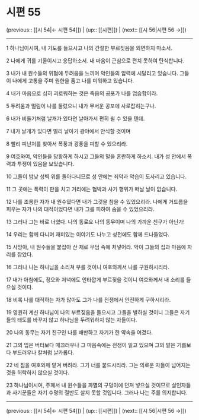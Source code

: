# 시편 55

(previous:: [[시 54|← 시편 54]]) | (up:: [[시편]]) | (next:: [[시 56|시편 56 →]])

***




1 
하나님이시여, 내 기도를 들으시고 나의 간절한 부르짖음을 외면하지 마소서. 



2 
나에게 귀를 기울이시고 응답하소서. 내 마음이 근심으로 편치 못하여 탄식합니다. 



3 
내가 내 원수들의 위협에 두려움을 느끼며 악인들의 압력에 시달리고 있습니다. 그들이 나에게 고통을 주며 원한을 품고 나를 미워하고 있습니다. 



4 
내가 마음으로 심히 괴로워하는 것은 죽음의 공포가 나를 엄습함이라. 



5 
두려움과 떨림이 나를 둘렀으니 내가 무서운 공포에 사로잡히는구나. 



6 
내가 비둘기처럼 날개가 있다면 날아가서 편히 쉴 수 있을 텐데. 



7 
내가 날개가 있다면 멀리 날아가 광야에서 안식할 것이며 



8 
빨리 피난처를 찾아서 폭풍과 광풍을 피할 수 있으리라. 



9 
여호와여, 악인들을 당황하게 하시고 그들의 말을 혼란하게 하소서. 내가 성 안에서 폭력과 투쟁이 있음을 보았습니다. 



10 
그들이 밤낮 성벽 위를 돌아다니므로 성 안에는 죄악과 악습이 도사리고 있습니다. 



11 
그 곳에는 폭력이 판을 치고 거리에는 협박과 사기 행위가 떠날 날이 없습니다. 



12 
나를 조롱한 자가 내 원수였다면 내가 그것을 참을 수 있었으리라. 나에게 거드름을 피우는 자가 나의 대적이었다면 내가 그를 피하여 숨을 수 있었으리라. 



13 
그러나 그는 바로 너였다. 나의 동료요 나의 동무이며 나의 가까운 친구가 아닌가! 



14 
우리는 함께 다니며 재미있는 이야기도 나누고 성전에도 함께 드나들었다. 



15 
사망아, 내 원수들을 붙잡아 산 채로 무덤 속에 처넣어라. 악이 그들의 집과 마음에 자리를 잡았다. 



16 
그러나 나는 하나님을 소리쳐 부를 것이니 여호와께서 나를 구원하시리라. 



17 
내가 아침에도, 정오와 저녁에도 안타깝게 부르짖을 것이니 여호와께서 내 소리를 들으실 것이다. 



18 
비록 나를 대적하는 자가 많아도 그가 나를 전쟁에서 안전하게 구하시리라. 



19 
영원히 계신 하나님이 나의 부르짖음을 들으시고 그들을 벌하실 것이니 그들은 자기들의 태도를 바꾸지 않고 하나님을 두려워하지 않는 자들이다. 



20 
나의 동무는 자기 친구인 나를 배반하고 자기가 한 약속을 어겼다. 



21 
그의 입은 버터보다 매끄러우나 그 마음속에는 전쟁이 일고 있으며 그의 말은 기름보다 부드러우나 칼처럼 날카롭다. 



22 
네 짐을 여호와께 맡겨 버려라. 그가 너를 붙드시리라. 그는 의로운 자들이 넘어지는 것을 허락하지 않으실 것이다. 



23 
하나님이시여, 주께서 내 원수들을 파멸의 구덩이에 던져 넣으실 것이므로 살인자들과 사기꾼들은 자기 수명의 절반도 살지 못할 것입니다. 그러나 나는 주를 의지합니다.

***

(previous:: [[시 54|← 시편 54]]) | (up:: [[시편]]) | (next:: [[시 56|시편 56 →]])
